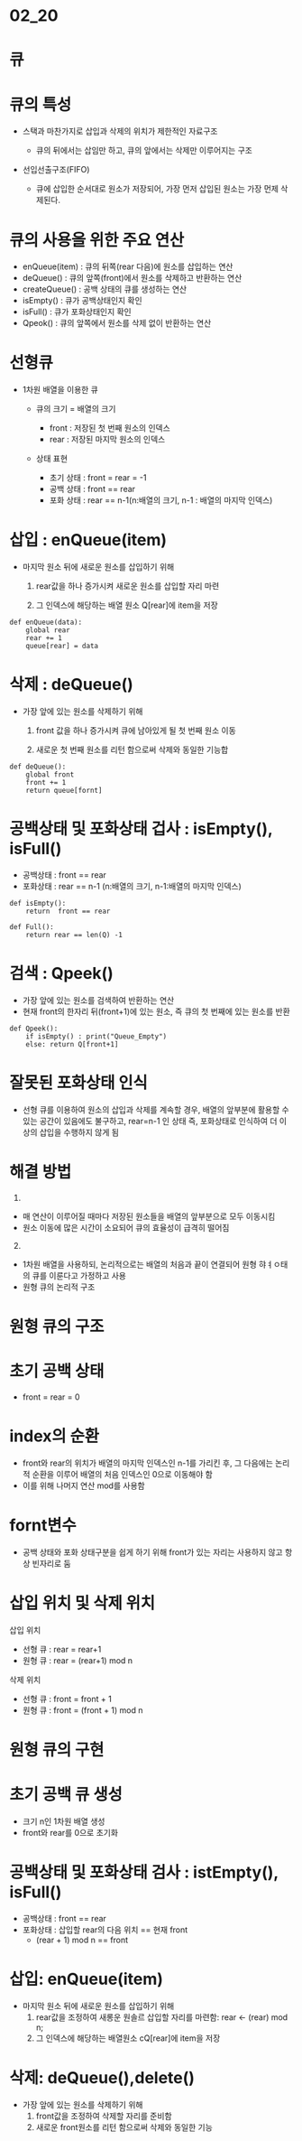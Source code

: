# 02_20

# 큐

# 큐의 특성

- 스택과 마찬가지로 삽입과 삭제의 위치가 제한적인 자료구조
  
  - 큐의 뒤에서는 삽임만 하고, 큐의 앞에서는 삭제만 이루어지는 구조

- 선입선출구조(FIFO)
  
  - 큐에 삽입한 순서대로 원소가 저장되어, 가장 먼저 삽입된 원소는 가장 먼제 삭제된다.

# 큐의 사용을 위한 주요 연산

- enQueue(item) : 큐의 뒤쪽(rear 다음)에 원소를 삽입하는 연산
- deQueue() : 큐의 앞쪽(front)에서 원소를 삭제하고 반환하는 연산
- createQueue() : 공백 상태의 큐를 생성하는 연산
- isEmpty() : 큐가 공백상태인지 확인
- isFull() : 큐가 포화상태인지 확인
- Qpeok() : 큐의 앞쪽에서 원소를 삭제 없이 반환하는 연산

# 선형큐

- 1차원 배열을 이용한 큐
  
  - 큐의 크기 = 배열의 크기
    
    - front : 저장된 첫 번째 원소의 인덱스
    - rear : 저장된 마지막 원소의 인덱스
  
  - 상태 표현
    
    - 초기 상태 : front = rear = -1
    - 공백 상태 : front == rear
    - 포화 상태 : rear == n-1(n:배열의 크기, n-1 : 배열의 마지막 인덱스)

# 삽입 : enQueue(item)

- 마지막 원소 뒤에 새로운 원소를 삽입하기 위해
  
  1) rear값을 하나 증가시켜 새로운 원소를 삽입할 자리 마련
  
  2) 그 인덱스에 해당하는 배열 원소 Q[rear]에 item을 저장

```
def enQueue(data):
    global rear
    rear += 1
    queue[rear] = data
```

# 삭제 : deQueue()

- 가장 앞에 있는 원소를 삭제하기 위해
  
  1) front 값을 하나 증가시켜 큐에 남아있게 될 첫 번째 원소 이동
  
  2) 새로운 첫 번째 원소를 리턴 함으로써 삭제와 동일한 기능합

```
def deQueue():
    global front
    front += 1
    return queue[fornt]
```

# 공백상태 및 포화상태 겁사 : isEmpty(), isFull()

- 공백상태 : front == rear
- 포화상태 : rear == n-1 (n:배열의 크기, n-1:배열의 마지막 인덱스)

```
def isEmpty():
    return  front == rear

def Full():
    return rear == len(Q) -1
```

# 검색 : Qpeek()

- 가장 앞에 있는 원소를 검색하여 반환하는 연산
- 현재 front의 한자리 뒤(front+1)에 있는 원소, 즉 큐의 첫 번째에 있는 원소를 반환

```
def Qpeek():
    if isEmpty() : print("Queue_Empty")
    else: return Q[front+1]
```

# 잘못된 포화상태 인식

- 선형 큐를 이용하여 원소의 삽입과 삭제를 계속할 경우, 배열의 앞부분에 활용할 수 있는 공간이 있음에도 불구하고, rear=n-1 인 상태 즉, 포화상태로 인식하여 더 이상의 삽입을 수행하지 않게 됨

# 해결 방법

1. 
- 매 연산이 이루어질 때마다 저장된 원소들을 배열의 앞부분으로 모두 이동시킴
- 원소 이동에 많은 시간이 소요되어 큐의 효율성이 급격히 떨어짐
2. 
- 1차원 배열을 사용하되, 논리적으로는 배열의 처음과 끝이 연결되어 원형 햐ㅕㅇ태의 큐를 이룬다고 가정하고 사용
- 원형 큐의 논리적 구조

# 원형 큐의 구조

# 초기 공백 상태

- front = rear = 0

# index의 순환

- front와 rear의 위치가 배열의 마지막 인덱스인 n-1를 가리킨 후, 그 다음에는 논리적 순환을 이루어 배열의 처음 인덱스인 0으로 이동해야 함
- 이를 위해 나머지 연산 mod를 사용함

# fornt변수

- 공백 상태와 포화 상태구분을 쉽게 하기 위해 front가 있는 자리는 사용하지 않고 항상 빈자리로 둠

# 삽입 위치 및 삭제 위치

삽입 위치

- 선형 큐 : rear = rear+1
- 원형 큐 : rear = (rear+1) mod n

삭제 위치

- 선형 큐 : front = front + 1
- 원형 큐 : front = (front + 1) mod n

# 원형 큐의 구현

# 초기 공백 큐 생성

- 크기 n인 1차원 배열 생성
- front와 rear를 0으로 초기화

# 공백상태 및 포화상태 검사 : istEmpty(), isFull()

- 공백상태 : front == rear
- 포화상태 : 삽입할 rear의 다음 위치 == 현재 front
  - (rear + 1) mod n == front

# 삽입: enQueue(item)

- 마지막 원소 뒤에 새로운 원소를 삽입하기 위해
  1) rear값을 조정하여 새롱운 원솔르 삽입할 자리를 마련함:
     rear <- (rear) mod n;
  2) 그 인덱스에 해당하는 배열원소 cQ[rear]에 item을 저장

# 삭제: deQueue(),delete()

- 가장 앞에 있는 원소를 삭제하기 위해
  1) front값을 조정하여 삭제할 자리를 준비함
  2) 새로운 front원소를 리턴 함으로써 삭제와 동일한 기능
